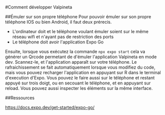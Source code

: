 #Comment développer Valpineta

##Émuler sur son propre téléphone 
Pour pouvoir émuler sur son propre téléphone IOS ou bien Android, il faut deux prérecis.
* L'ordinateur doit et le téléphone voulant émuler soient sur le même réseau wifi et n'ayant pas de restriction des ports
* Le téléphone doit avoir l'application Expo Go

Ensuite, lorsque vous exécutez la commande `npx expo start` cela va générer un Qrcode permetant de d'émuler l'application Valpineta en mode dev. Scannez-le, et l'application apparaît sur votre téléphone. 
Le rafraichissement se fait automatiquement lorsque vous modifiez du code, mais vous pouvez recharger l'application en appuyant sur R dans le terminal d'execution d'Expo.
Vous pouvez le faire aussi sur le téléphone et restant appuyé sur trois doigt, ou en secouant le téléphone, et en appuyant sur reload. Vous pouvez aussi inspecter les éléments sur la même interface. 

##Ressources

https://docs.expo.dev/get-started/expo-go/

